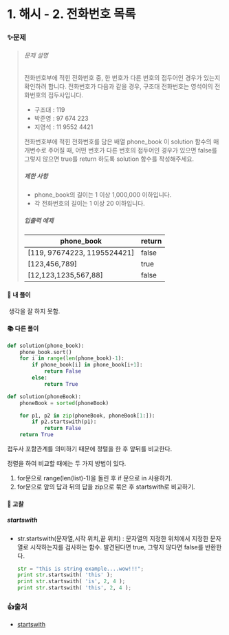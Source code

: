# 1. 해시 - 2. 전화번호 목록

### ✨문제

> ###### 문제 설명
>
> 전화번호부에 적힌 전화번호 중, 한 번호가 다른 번호의 접두어인 경우가 있는지 확인하려 합니다.
> 전화번호가 다음과 같을 경우, 구조대 전화번호는 영석이의 전화번호의 접두사입니다.
>
> - 구조대 : 119
> - 박준영 : 97 674 223
> - 지영석 : 11 9552 4421
>
> 전화번호부에 적힌 전화번호를 담은 배열 phone_book 이 solution 함수의 매개변수로 주어질 때, 어떤 번호가 다른 번호의 접두어인 경우가 있으면 false를 그렇지 않으면 true를 return 하도록 solution 함수를 작성해주세요.
>
> ##### 제한 사항
>
> - phone_book의 길이는 1 이상 1,000,000 이하입니다.
> - 각 전화번호의 길이는 1 이상 20 이하입니다.
>
> ##### 입출력 예제
>
> | phone_book                  | return |
> | --------------------------- | ------ |
> | [119, 97674223, 1195524421] | false  |
> | [123,456,789]               | true   |
> | [12,123,1235,567,88]        | false  |



#### **🎈 내 풀이** 

​      생각을 잘 하지 못함.



#### **📚 다른 풀이** 

```python
def solution(phone_book):
    phone_book.sort()
    for i in range(len(phone_book)-1):
        if phone_book[i] in phone_book[i+1]:
            return False
        else:
            return True
```

```python
def solution(phoneBook):
    phoneBook = sorted(phoneBook)

    for p1, p2 in zip(phoneBook, phoneBook[1:]):
        if p2.startswith(p1):
            return False
    return True
```

접두사 포함관계를 의미하기 때문에 정렬을 한 후 앞뒤를 비교한다. 

정렬을 하여 비교할 때에는 두 가지 방법이 있다.

1. for문으로 range(len(list)-1)을 돌린 후 if 문으로 in 사용하기.
2. for문으로 앞의 답과 뒤의 답을 zip으로 묶은 후 startswith로 비교하기.



#### **🧨 고찰**

##### startswith

- str.startswith(문자열,시작 위치,끝 위치) : 문자열의 지정한 위치에서 지정한 문자열로 시작하는지를 검사하는 함수. 발견된다면 true, 그렇지 않다면 false를 반환한다.

  ```python
  str = "this is string example....wow!!!";
  print str.startswith( 'this' );
  print str.startswith( 'is', 2, 4 );
  print str.startswith( 'this', 2, 4 );
  ```
  




### 👍출처

- [startswith](http://www.w3big.com/ko/python/att-string-startswith.html)

